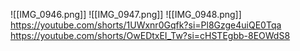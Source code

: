 ![[IMG_0946.png]]
![[IMG_0947.png]]
![[IMG_0948.png]]
https://youtube.com/shorts/1UWxnr0Gqfk?si=Pl8Gzge4uiQE0Tqa
https://youtube.com/shorts/OwEDtxEI_Tw?si=cHSTEgbb-8EOWdS8
